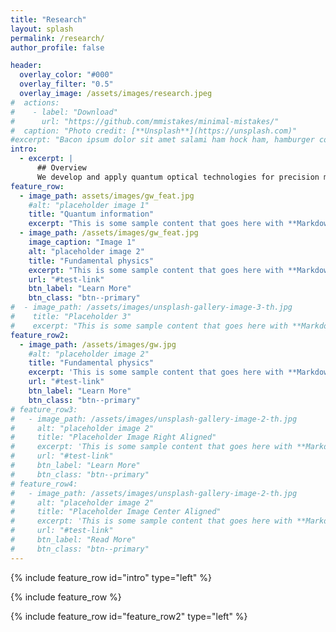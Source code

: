 ```yaml
---
title: "Research"
layout: splash
permalink: /research/
author_profile: false

header:
  overlay_color: "#000"
  overlay_filter: "0.5"
  overlay_image: /assets/images/research.jpeg
#  actions:
#    - label: "Download"
#      url: "https://github.com/mmistakes/minimal-mistakes/"
#  caption: "Photo credit: [**Unsplash**](https://unsplash.com)"
#excerpt: "Bacon ipsum dolor sit amet salami ham hock ham, hamburger corned beef short ribs kielbasa biltong t-bone drumstick tri-tip tail sirloin pork chop."
intro: 
  - excerpt: |
      ## Overview 
      We develop and apply quantum optical technologies for precision measurements. These tools advance quantum information science and open new frontiers in testing the foundations of physics.
feature_row:
  - image_path: assets/images/gw_feat.jpg
    #alt: "placeholder image 1"
    title: "Quantum information"
    excerpt: "This is some sample content that goes here with **Markdown** formatting."
  - image_path: /assets/images/gw_feat.jpg
    image_caption: "Image 1"
    alt: "placeholder image 2"
    title: "Fundamental physics"
    excerpt: "This is some sample content that goes here with **Markdown** formatting."
    url: "#test-link"
    btn_label: "Learn More"
    btn_class: "btn--primary"
#  - image_path: /assets/images/unsplash-gallery-image-3-th.jpg
#    title: "Placeholder 3"
#    excerpt: "This is some sample content that goes here with **Markdown** formatting."
feature_row2:
  - image_path: /assets/images/gw.jpg
    #alt: "placeholder image 2"
    title: "Fundamental physics"
    excerpt: 'This is some sample content that goes here with **Markdown** formatting. Left aligned with `type="left"`'
    url: "#test-link"
    btn_label: "Learn More"
    btn_class: "btn--primary"
# feature_row3:
#   - image_path: /assets/images/unsplash-gallery-image-2-th.jpg
#     alt: "placeholder image 2"
#     title: "Placeholder Image Right Aligned"
#     excerpt: 'This is some sample content that goes here with **Markdown** formatting. Right aligned with `type="right"`'
#     url: "#test-link"
#     btn_label: "Learn More"
#     btn_class: "btn--primary"
# feature_row4:
#   - image_path: /assets/images/unsplash-gallery-image-2-th.jpg
#     alt: "placeholder image 2"
#     title: "Placeholder Image Center Aligned"
#     excerpt: 'This is some sample content that goes here with **Markdown** formatting. Centered with `type="center"`'
#     url: "#test-link"
#     btn_label: "Read More"
#     btn_class: "btn--primary"
---
```


{% include feature_row id="intro" type="left" %}

{% include feature_row %}

{% include feature_row id="feature_row2" type="left" %}

<!--
{% include feature_row id="feature_row3" type="right" %}

{% include feature_row id="feature_row4" type="center" %}
-->